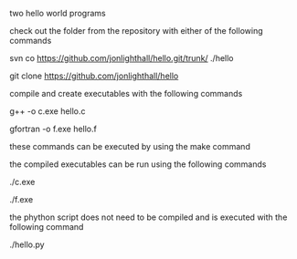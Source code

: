 two hello world programs

check out the folder from the repository with either of the following commands

  svn co https://github.com/jonlighthall/hello.git/trunk/ ./hello

  git clone https://github.com/jonlighthall/hello

compile and create executables with the following commands

  g++ -o c.exe hello.c

  gfortran -o f.exe hello.f

these commands can be executed by using the make command

the compiled executables can be run using the following commands
  
  ./c.exe
  
  ./f.exe

the phython script does not need to be compiled and is executed with the following command
  
  ./hello.py
